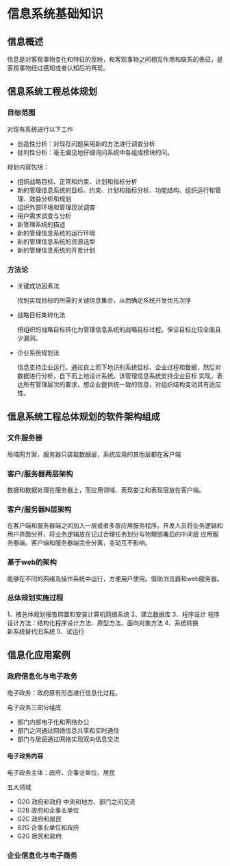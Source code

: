 # 信息系统基础知识
## 信息概述
信息是对客观事物变化和特征的反映，和客观事物之间相互作用和联系的表征，是客观事物经过感知或者认知后的再现。

## 信息系统工程总体规划
### 目标范围
对现有系统进行以下工作
* 创造性分析：对现存问题采用新的方法进行调查分析
* 批判性分析：毫无偏见地仔细询问系统中各组成模块的问。

规划内容包括：
* 组织战略目标、正常和约束、计划和指标分析
* 新的管理信息系统的目标、约束、计划和指标分析、功能结构、组织运行和管理、效益分析和规划
* 组织外部环境和管理现状调查
* 用户需求调查与分析
* 新管理系统的描述
* 新的管理信息系统的运行环境
* 新的管理信息系统的资源选型
* 新的管理信息系统的开发计划

### 方法论
* 关键成功因素法

  找到实现目标的所需的关键信息集合，从而确定系统开发优先次序
  
* 战略目标集转化法
  
  把组织的战略目标转化为管理信息系统的战略目标过程。保证目标比较全面且少漏洞。

* 企业系统规划法
   
  信息支持企业运行。通过自上而下地识别系统目标、企业过程和数据，然后对数据进行分析，自下而上地设计系统。该管理信息系统支持企业目标
  实现，表达所有管理层次的要求，想企业提供统一致的信息，对组织结构变动具有适应性。
  
## 信息系统工程总体规划的软件架构组成

### 文件服务器
局域网方案，服务器只装载数据层，系统应用的其他层都在客户端
    
### 客户/服务器两层架构
数据和数据处理在服务器上，而应用领域、表现娄江和表现层放在客户端。


### 客户/服务器N层架构
在客户端和服务器端之间加入一层或者多层应用服务程序。开发人员将业务逻辑和用户界面分开，将业务逻辑放在记过合理任务划分与物理部署后的中间层
应用服务器端。客户端和服务器端完全分离，变动互不影响。

### 基于web的架构
能够在不同的网络及操作系统中运行，方便用户使用。借助浏览器和web服务器。


### 总体规划实施过程
1、按总体规划报告购置和安装计算机网络系统
2、建立数据库 
3、程序设计
   程序设计方法：结构化程序设计方法、原型方法、面向对象方法
4、系统转换   
   新系统替代旧系统
5、试运行 

## 信息化应用案例

### 政府信息化与电子政务
电子政务：政府原有形态进行信息化过程。

电子政务三部分组成
* 部门内部电子化和网络办公
* 部门之间通过网络信息共享和实时通信
* 部门与居民通过网络实现双向信息交流

#### 电子政务内容
电子政务主体：政府、企事业单位、居民

五大领域
* G2G  政府和政府
  中央和地方、部门之间交流
* G2B  政府和企事业单位
* G2C  政府和居民
* B2G  企事业单位和政府
* G2G  居民和政府

### 企业信息化与电子商务
  



  
  

